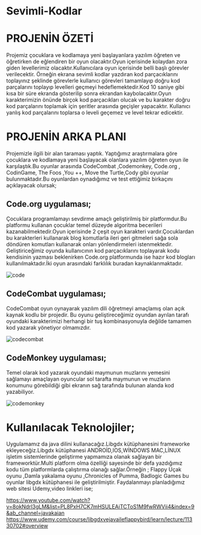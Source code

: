 # Sevimli-Kodlar
# PROJENİN ÖZETİ
 Projemiz çocuklara ve kodlamaya yeni başlayanlara yazılım öğreten ve öğretirken de eğlendiren bir oyun olacaktır.Oyun içerisinde kolaydan zora giden levellerimiz olacaktır.Kullanıcılara oyun içerisinde belli başlı görevler verilecektir. Örneğin ekrana sevimli kodlar yazdıran kod parçacıklarını toplayınız şeklinde görevlerle kullanıcı görevleri tamamlayıp doğru kod parçalarını toplayıp levelleri geçmeyi hedeflemektedir.Kod 10 saniye gibi kısa bir süre ekranda gösterilip sonra ekrandan kaybolacaktır.Oyun karakterimizin önünde birçok kod parçacıkları olucak ve bu karakter doğru kod parçalarını toplamak için şeritler arasında geçişler yapacaktır. Kullanıcı yanlış kod parçalarını toplarsa o leveli geçemez ve level tekrar edicektir. 
 
# PROJENİN ARKA PLANI
Projemizle ilgili bir alan taraması yaptık. Yaptığımız araştırmalara göre çocuklara ve kodlamaya yeni başlayacak olanlara yazılım öğreten oyun ile karşılaştık.Bu oyunlar arasında CodeCombat  ,Codemonkey, Code.org , CodinGame, The Foos ,You ++, Move  the Turtle,Cody gibi oyunlar bulunmaktadır.Bu oyunlardan oynadığımız ve test ettiğimiz birkaçını açıklayacak olursak;
## Code.org uygulaması;
Çocuklara programlamayı sevdirme amaçlı geliştirilmiş bir platformdur.Bu platformu kullanan çocuklar temel düzeyde algoritma becerileri kazanabilmektedir.Oyun içerisinde 2 çeşit oyun karakteri vardır.Çocuklardan  bu karakterleri kullanarak blog komutlarla ileri geri gitmeleri sağa sola döndüren komutları kullanarak onları yönlendirmeleri istenmektedir.  Geliştiriceğimiz oyunda  kullanıcının kod parçacıklarını toplayarak kodu kendisinin yazması beklenirken Code.org platformunda ise hazır kod blogları kullanılmaktadır.İki oyun arasındaki farklılık buradan kaynaklanmaktadır.

![code](https://3.bp.blogspot.com/-SW6nCU0DNnY/WwKvv7Uyb_I/AAAAAAAACL8/kH_cnw7pDeIBphfZs7sf4BSsfvfpWci5gCLcBGAs/s1600/codeders3.jpg)
## CodeCombat uygulaması;
CodeCombat oyun oynayarak yazılım dili öğretmeyi amaçlamış olan açık kaynak kodlu bir projedir. Bu oyunu geliştireceğimiz oyundan ayrılan tarafı oyundaki karakterimizi herhangi bir tuş kombinasyonuyla değilde tamamen kod yazarak yönetiyor olmamızdır.

![codecombat](https://lh3.googleusercontent.com/-KowxPQr2_EU/X7gannr_ohI/AAAAAAAAAfI/QI5YV1Yr1WkbnaWCslbbY_qXAwIIXqUdgCLcBGAsYHQ/image.png)
## CodeMonkey  uygulaması;
Temel olarak kod yazarak oyundaki maymunun muzlarını yemesini sağlamayı amaçlayan oyuncular sol tarafta maymunun ve muzların konumunu görebildiği gibi ekranın sağ tarafında bulunan alanda kod yazabiliyor.

![codemonkey](https://lh3.googleusercontent.com/-5M3CSqFUhCc/X7gbOjUGReI/AAAAAAAAAfQ/nmvsicHru7ktFc86pEQwqeDBwCEXo-NsgCLcBGAsYHQ/image.png)
# Kullanılacak Teknolojiler;
Uygulamamız da java dilini kullanacağız.Libgdx kütüphanesini frameworke ekleyeceğiz.Libgdx kütüphanesi ANDROİD,IOS,WİNDOWS MAC,LİNUX işletim sistemlerinde geliştirme yapmamıza olanak sağlayan bir frameworktür.Multi platform olma özelliği sayesinde bir defa yazdığımız kodu tüm platformlarda çalıştırma olanağı sağlar.Örneğin ; Flappy Uçak oyunu ,Damla yakalama oyunu ,Chronicles of Pumma, Badlogic Games bu oyunlar libgdx kütüphanesi ile geliştirilmiştir. Faydalanmayı planladığımız web sitesi Udemy,video linkleri ise;


https://www.youtube.com/watch?v=8okNdrl3gLM&list=PL8PxH7CK7mHSULEAiTCToS1M9fwRWVii4&index=9&ab_channel=javakaian
https://www.udemy.com/course/libgdxvejavaileflappybird/learn/lecture/11330702#overview
